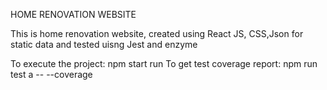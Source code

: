 HOME RENOVATION WEBSITE

This is home renovation website, created using React JS, CSS,Json for static data and tested uisng Jest and enzyme

To execute the project: npm start run
To get test coverage report: npm run test a -- --coverage
